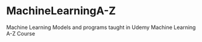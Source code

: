 # MachineLearningA-Z
Machine Learning Models and programs taught in Udemy Machine Learning A-Z Course 
